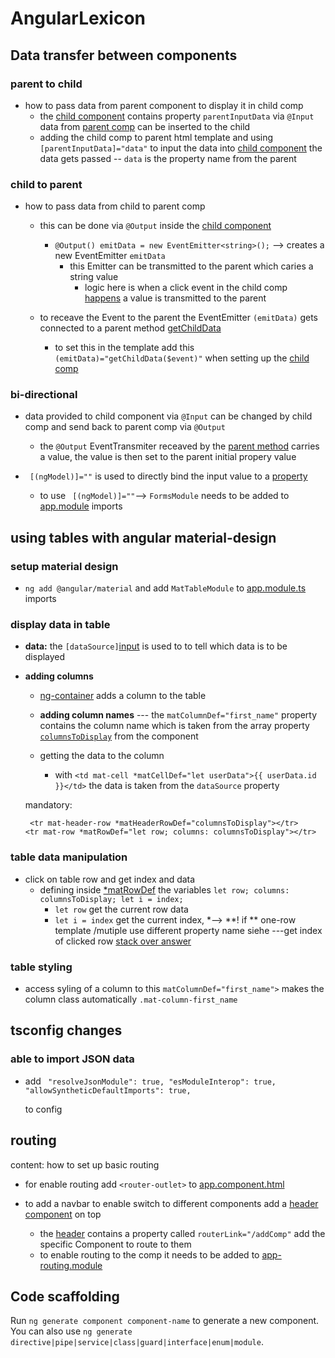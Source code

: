# AngularLexicon

## Data transfer between components
### parent to child
* how to pass data from parent component to display it in child comp
    * the [child component](src\app\components\data-transfer-between-components\parent-to-child\child-getting-data-from-parent\child-getting-data-from-parent.component.html) contains property `parentInputData` via `@Input` data from
    [parent comp](src\app\components\data-transfer-between-components\parent-to-child\parent-passing-data-to-child\parent-passing-data-to-child.component.ts) can be inserted to the child
    * adding the child comp to parent html template and using `[parentInputData]="data"` to input the data into [child component](src\app\components\data-transfer-between-components\parent-to-child\parent-passing-data-to-child\parent-passing-data-to-child.component.html) the data gets passed -- `data` is the property name from the parent

### child to parent
* how to pass data from child to parent comp
    * this can be done via `@Output` inside the [child component](src\app\components\data-transfer-between-components\child-to-parent\child-passing-data-to-parent\child-passing-data-to-parent.component.ts) 
        * `@Output() emitData = new EventEmitter<string>();` --> creates a new EventEmitter `emitData` 
            * this Emitter can be transmitted to the parent which caries a string value
                * logic here is when a click event in the child comp [happens](src\app\components\data-transfer-between-components\child-to-parent\child-passing-data-to-parent\child-passing-data-to-parent.component.html) a value is transmitted to the parent  
                    
    * to receave the Event to the parent the EventEmitter `(emitData)` gets connected to a parent method [getChildData](src\app\components\data-transfer-between-components\child-to-parent\parent-getting-data-from-child\parent-getting-data-from-child.component.ts) 
      *  to set this in the template add this  `(emitData)="getChildData($event)"` when setting up the [child comp](src\app\components\data-transfer-between-components\child-to-parent\parent-getting-data-from-child\parent-getting-data-from-child.component.html)  
     
### bi-directional

* data provided to child component via `@Input` can be changed by child comp and send back to parent comp via `@Output`
    * the `@Output` EventTransmiter receaved by the [parent method](src\app\components\data-transfer-between-components\bi-directional\parent-bi-directional\parent-bi-directional.component.ts) carries a value, the value is then set to the parent initial propery value

* ` [(ngModel)]=""` is used to directly bind the input value to a [property](src\app\components\data-transfer-between-components\bi-directional\child-bi-directional\child-bi-directional.component.html)
    * to use ` [(ngModel)]=""`-->  `FormsModule` needs to be added to [app.module](src\app\app.module.ts) imports

## using tables with angular material-design

### setup material design
* `ng add @angular/material` and add `MatTableModule` to [app.module.ts](src\app\app.module.ts) imports


### display data in table
* **data:** the `[dataSource]`[input](src\app\components\using-tables\basic-material-table\basic-material-table.component.html) is used to to tell which data is to be displayed

* **adding columns**
  * [ng-container](src\app\components\using-tables\basic-material-table\basic-material-table.component.html) adds a column to the table
   * **adding column names** --- the `matColumnDef="first_name"` property contains the column name which is taken from the array property [`columnsToDisplay`](src\app\components\using-tables\basic-material-table\basic-material-table.component.ts) from the component
   
   * getting the data to the column
        * with `<td mat-cell *matCellDef="let userData">{{ userData.id }}</td>`
       the data is taken from the `dataSource` property

    mandatory: 
    ```
     <tr mat-header-row *matHeaderRowDef="columnsToDisplay"></tr>
    <tr mat-row *matRowDef="let row; columns: columnsToDisplay"></tr>
    ```
### table data manipulation

* click on table row and get index and data 
    * defining inside [*matRowDef](src\app\components\using-tables\basic-material-table\basic-material-table.component.html)
    the variables `let row; columns: columnsToDisplay; let i = index;`
        * `let row` get the current row data 
        * `let i = index` get the current index, 
          *--> **! if ** one-row template /mutiple use different property name siehe ---get index of clicked row 
    [stack over answer](https://stackoverflow.com/a/70477525/12753324)

### table styling
* access syling of a column to this `matColumnDef="first_name">` makes the column class automatically `.mat-column-first_name`

## tsconfig changes

### able to import JSON data
* add `
 "resolveJsonModule": true,
    "esModuleInterop": true,
    "allowSyntheticDefaultImports": true,`

    to config

## routing
content: how to set up basic routing
* for enable routing add  `<router-outlet>` to  [app.component.html](src\app\app.component.html) 

* to add a navbar to enable switch to different components add a 
 [header component](src\app\app.component.html) on top
    * the [header](src\app\components\header\header.component.html) contains
    a property called `routerLink="/addComp"` add the specific Component to route to them 
    * to enable routing to the comp it needs to be added to [app-routing.module](src\app\app-routing.module.ts)

## Code scaffolding

Run `ng generate component component-name` to generate a new component. You can also use `ng generate directive|pipe|service|class|guard|interface|enum|module`.

